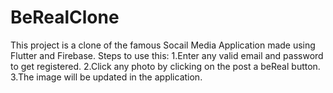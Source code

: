 # BeRealClone
This project is a clone of the famous Socail Media Application made using Flutter and Firebase.
Steps to use this:
1.Enter any valid email and password to get registered.
2.Click any photo by clicking on the post a beReal button.
3.The image will be updated in the application.

